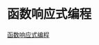 # 函数响应式编程

[函数响应式编程](https://beeth0ven.github.io/RxSwift-Chinese-Documentation/content/think_reactive/functional_reactive_progaramming.html)